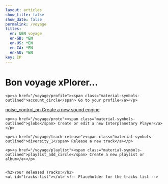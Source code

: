 ```yaml
---
layout: articles
show_title: false
show_date: false
permalink: /voyage
titles:
  en: &EN voyage
  en-GB: *EN
  en-US: *EN
  en-CA: *EN
  en-AU: *EN
key: IP
---
```


<div id="voyage-content">
    <h1>Bon voyage xPlorer...</h1>
    <p id="user-info"></p> <!-- Placeholder for user role and email -->

    <p><a href="/voyage/profile"><span class="material-symbols-outlined">account_circle</span> Go to your profile</a></p> 

   <p><a href="/voyage/soundengine"><span class="material-symbols-outlined">noise_control_on</span> Create a new sound engine</a></p> 

    <p><a href="/voyage/proto"><span class="material-symbols-outlined">globe</span> Create or edit a new Interplanetary Player</a></p> 

    <p><a href="/voyage/track-release"><span class="material-symbols-outlined">diversity_1</span> Release a new track</a></p> 

    <p><a href="/voyage/playlist"><span class="material-symbols-outlined">playlist_add_circle</span> Create a new playlist or album</a></p> 


    <h2>Your Released Tracks:</h2>
    <ul id="tracks-list"></ul> <!-- Placeholder for the tracks list -->
</div>

<script>
document.addEventListener('DOMContentLoaded', async function() {
    try {
        const supabaseToken = localStorage.getItem('supabaseToken');
        
        if (!supabaseToken) {
            console.error('No token found, redirecting to login.');
            window.location.href = '/login';
            return;
        }

        // Fetch user details using the token
        const { data: { user }, error } = await supabase.auth.getUser(supabaseToken);

        if (error || !user) {
            console.error('Failed to fetch user details, redirecting to login.');
            window.location.href = '/login';
            return;
        }

        console.log('Retrieved user:', user);

        // Display user info on the page
        displayUserInfo(user.role || 'Listener', user.email);

        // Fetch user profile and track data
        await fetchUserTracks(user.id);
    } catch (error) {
        console.error('Error fetching user details:', error);
        window.location.href = '/login';
    }
});

// Function to display user information
function displayUserInfo(userRole, userName) {
    const userInfoElement = document.getElementById('user-info');
    userInfoElement.innerHTML = `
        <strong>User Role:</strong> ${userRole}<br>
        <strong>User Name:</strong> ${userName}
    `;
}


// Function to fetch all user tracks
async function fetchUserTracks(userId) {
    try {
        // Fetch the user's tracks data
        const response = await fetch(`http://media.maar.world:3001/api/user/${userId}/tracks`);

        if (!response.ok) {
            throw new Error('Failed to fetch user tracks');
        }

        const data = await response.json();
        const tracks = data.tracks; // Array of track objects with details

        console.log('Tracks Owned:', tracks);

        // Display tracks on the page
        displayTracks(tracks);
    } catch (error) {
        console.error('Error fetching user tracks:', error);
    }
}

// Function to display tracks on the page
// Function to display tracks on the page
function displayTracks(tracks) {
    const tracksListElement = document.getElementById('tracks-list');

    if (!tracks || tracks.length === 0) {
        tracksListElement.innerHTML = '<li>No tracks found.</li>';
        return;
    }

    tracks.forEach(track => {
        // Assuming track.artistNames is an array of objects, where each object has a `name` field
        const artistNames = track.artistNames.map(artist => artist.name).join(', ');

        const trackElement = document.createElement('li');
        trackElement.innerHTML = `
            <strong>Artist Name:</strong> ${artistNames}<br>
            <strong>Song Name:</strong> ${track.trackName}<br>
            <strong>Privacy:</strong> ${track.privacy}<br>
            <strong>Release Date:</strong> ${new Date(track.releaseDate).toLocaleDateString()}
        `;
        tracksListElement.appendChild(trackElement);
    });
}

</script>
